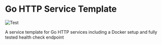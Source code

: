 # Go HTTP Service Template

![Test](https://github.com/braddle/go-http-template/workflows/Test/badge.svg)

A service template for Go HTTP services including a Docker setup and fully tested health check endpoint
